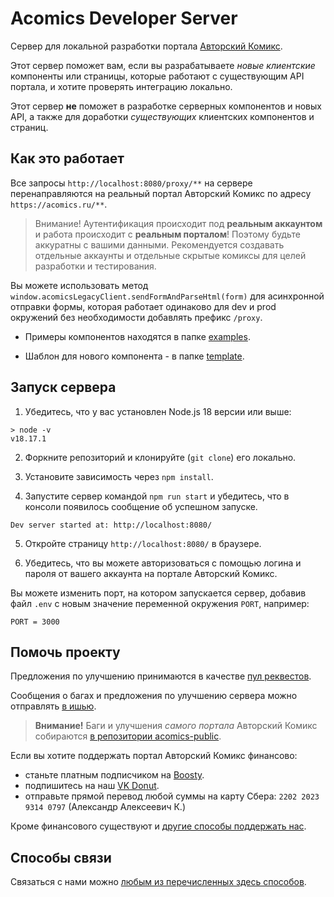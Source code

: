 # Acomics Developer Server

Сервер для локальной разработки портала [Авторский Комикс](https://acomics.ru/).

Этот сервер поможет вам, если вы разрабатываете _новые клиентские_ компоненты или страницы, которые работают с существующим API портала, и хотите проверять интеграцию локально.

Этот сервер **не** поможет в разработке серверных компонентов и новых API, а также для доработки _существующих_ клиентских компонентов и страниц.

## Как это работает

Все запросы `http://localhost:8080/proxy/**` на сервере перенаправляются на реальный портал Авторский Комикс по адресу `https://acomics.ru/**`.

> Внимание! Аутентификация происходит под **реальным аккаунтом** и работа происходит с **реальным порталом**! Поэтому будьте аккуратны с вашими данными. Рекомендуется создавать отдельные аккаунты и отдельные скрытые комиксы для целей разработки и тестирования.

Вы можете использовать метод `window.acomicsLegacyClient.sendFormAndParseHtml(form)` для асинхронной отправки формы, которая работает одинаково для dev и prod окружений без необходимости добавлять префикс `/proxy`.

- Примеры компонентов находятся в папке [examples](https://github.com/mr9d/acomics-dev-server/tree/main/static/examples).

- Шаблон для нового компонента - в папке [template](https://github.com/mr9d/acomics-dev-server/tree/main/static/template).

## Запуск сервера

1. Убедитесь, что у вас установлен Node.js 18 версии или выше:

```
> node -v
v18.17.1
```

2. Форкните репозиторий и клонируйте (`git clone`) его локально.

3. Установите зависимость через `npm install`.

4. Запустите сервер командой `npm run start` и убедитесь, что в консоли появилось сообщение об успешном запуске.

```
Dev server started at: http://localhost:8080/
```

5. Откройте страницу `http://localhost:8080/` в браузере.

6. Убедитесь, что вы можете авторизоваться с помощью логина и пароля от вашего аккаунта на портале Авторский Комикс.

Вы можете изменить порт, на котором запускается сервер, добавив файл `.env` с новым значение переменной окружения `PORT`, например:

```
PORT = 3000
```

## Помочь проекту

Предложения по улучшению принимаются в качестве [пул реквестов](https://github.com/mr9d/acomics-dev-server/compare).

Сообщения о багах и предложения по улучшению сервера можно отправлять [в ишью](https://github.com/mr9d/acomics-dev-server/issues/new).

> **Внимание!** Баги и улучшения _самого портала_ Авторский Комикс собираются [в репозитории acomics-public](https://github.com/mr9d/acomics-public).

Если вы хотите поддержать портал Авторский Комикс финансово:

* станьте платным подписчиком на [Boosty](https://boosty.to/acomics).
* подпишитесь на наш [VK Donut](https://vk.com/donut/acomics).
* отправьте прямой перевод любой суммы на карту Сбера: `2202 2023 9314 0797` (Александр Алексеевич К.)

Кроме финансового существуют и [другие способы поддержать нас](https://vk.com/@acomics-types-of-support).

## Способы связи

Связаться с нами можно [любым из перечисленных здесь способов](https://acomics.ru/contact).
